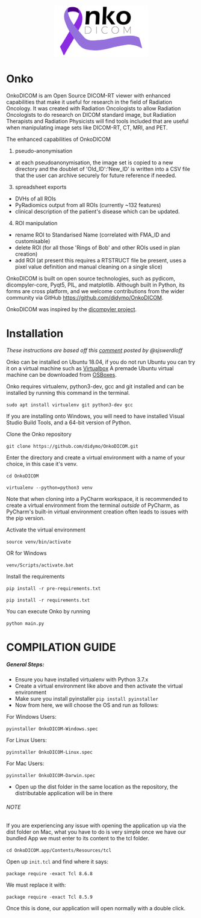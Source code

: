 <p align="center"><img src="src/res/images/onkodicom_main_banner.png?raw=true" alt="main-icon-onko-dicom" width="250"></p>

# Onko
OnkoDICOM is am Open Source DICOM-RT viewer with enhanced capabilities that make it useful for research in the field of Radiation Oncology. It was created with Radiation Oncologists to allow Radiation Oncologists to do research on DICOM standard image, but Radiation Therapists and Radiation Physicists will find tools included that are useful when manipulating image sets like DICOM-RT, CT, MRI, and PET.

The enhanced capabilities of OnkoDICOM 
1. pseudo-anonymisation
- at each pseudoanonymisation, the image set is copied to a new directory and the doublet of 'Old_ID':'New_ID' is written into a CSV file that the user can archive securely for future reference if needed.  
3. spreadsheet exports
- DVHs of all ROIs
- PyRadiomics output from all ROIs (currently ~132 features)
- clinical description of the patient's disease which can be updated.
4. ROI manipulation
- rename ROI to Standarised Name (correlated with FMA_ID and customisable)
- delete ROI (for all those 'Rings of Bob' and other ROIs used in plan creation)
- add ROI (at present this requires a RTSTRUCT file be present, uses a pixel value definition and manual cleaning on a single slice)

OnkoDICOM is built on open source technologies, such as pydicom, dicompyler-core, Pyqt5, PIL, and matplotlib. Although built in Python, its forms are cross platform, and  we welcome contributions from the wider community via GitHub https://github.com/didymo/OnkoDICOM.

OnkoDICOM was inspired by the [dicompyler project](https://github.com/bastula/dicompyler).

# Installation
*These instructions are based off this
[comment](https://github.com/didymo/OnkoDICOM/issues/7#issuecomment-552151910)
posted by @sjswerdloff*

Onko can be installed on Ubuntu 18.04, if you do not run Ubuntu you can 
try it on a virtual machine such as [Virtualbox](https://www.virtualbox.org/) 
A premade Ubuntu virtual machine can be downloaded from 
[OSBoxes](https://www.osboxes.org/).

Onko requires virtualenv, python3-dev, gcc and git installed and can be
installed by running this command in the terminal.

`sudo apt install virtualenv git python3-dev gcc`

If you are installing onto Windows, you will need to have installed Visual Studio Build Tools, and a 64-bit version of
Python.

Clone the Onko repository

`git clone https://github.com/didymo/OnkoDICOM.git`

Enter the directory and create a virtual environment with a name of
your choice, in this case it's venv.

`cd OnkoDICOM`

`virtualenv --python=python3 venv`

Note that when cloning into a PyCharm workspace, it is recommended to create a virtual environment from the terminal
_outside_ of PyCharm, as PyCharm's built-in virtual environment creation often leads to issues with the pip version.

Activate the virtual environment

`source venv/bin/activate`

OR for Windows

`venv/Scripts/activate.bat`

Install the requirements

`pip install -r pre-requirements.txt`

`pip install -r requirements.txt`

You can execute Onko by running

`python main.py`


# COMPILATION GUIDE
##### General Steps:
- Ensure you have installed virtualenv with Python 3.7.x
- Create a virtual environment like above and then activate the virtual environment
- Make sure you install pyinstaller
	`pip install pyinstaller`
- Now from here, we will choose the OS and run as follows:

For Windows Users:

`pyinstaller OnkoDICOM-Windows.spec`

For Linux Users:

`pyinstaller OnkoDICOM-Linux.spec`

For Mac Users:

`pyinstaller OnkoDICOM-Darwin.spec`
- Open up the dist folder in the same location as the repository, the distributable application will be in there
###### NOTE
If you are experiencing any issue with opening the application up via the dist folder on Mac,
what you have to do is very simple once we have our bundled App we must enter to its content to the tcl folder.

`cd OnkoDICOM.app/Contents/Resources/tcl`

Open up  `init.tcl`  and find where it says:

`package require -exact Tcl 8.6.8`

We must replace it with:

`package require -exact Tcl 8.5.9`

Once this is done, our application will open normally with a double click.
